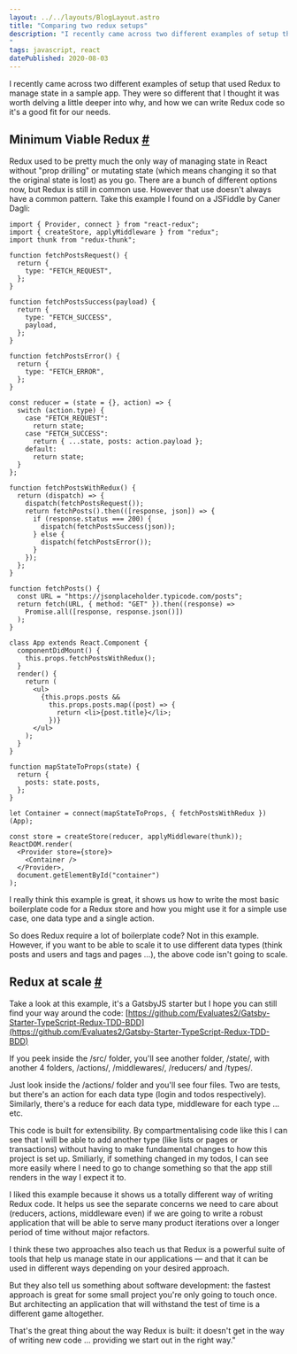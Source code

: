 ```yaml
---
layout: ../../layouts/BlogLayout.astro
title: "Comparing two redux setups"
description: "I recently came across two different examples of setup that used Redux to manage state in a sample app. They were so different that I thought it was worth delving a little deeper into why, and how we can write Redux code so it's a good fit for our needs.
"
tags: javascript, react
datePublished: 2020-08-03
---
```

I recently came across two different examples of setup that used Redux to manage state in a sample app. They were so different that I thought it was worth delving a little deeper into why, and how we can write Redux code so it's a good fit for our needs.

## Minimum Viable Redux [#](https://deliciousreverie.co.uk/posts/comparing-redux-setup/#minimum-viable-redux)

Redux used to be pretty much the only way of managing state in React without "prop drilling" or mutating state (which means changing it so that the original state is lost) as you go. There are a bunch of different options now, but Redux is still in common use. However that use doesn't always have a common pattern. Take this example I found on a JSFiddle by Caner Dagli:

```
import { Provider, connect } from "react-redux";
import { createStore, applyMiddleware } from "redux";
import thunk from "redux-thunk";

function fetchPostsRequest() {
  return {
    type: "FETCH_REQUEST",
  };
}

function fetchPostsSuccess(payload) {
  return {
    type: "FETCH_SUCCESS",
    payload,
  };
}

function fetchPostsError() {
  return {
    type: "FETCH_ERROR",
  };
}

const reducer = (state = {}, action) => {
  switch (action.type) {
    case "FETCH_REQUEST":
      return state;
    case "FETCH_SUCCESS":
      return { ...state, posts: action.payload };
    default:
      return state;
  }
};

function fetchPostsWithRedux() {
  return (dispatch) => {
    dispatch(fetchPostsRequest());
    return fetchPosts().then(([response, json]) => {
      if (response.status === 200) {
        dispatch(fetchPostsSuccess(json));
      } else {
        dispatch(fetchPostsError());
      }
    });
  };
}

function fetchPosts() {
  const URL = "https://jsonplaceholder.typicode.com/posts";
  return fetch(URL, { method: "GET" }).then((response) =>
    Promise.all([response, response.json()])
  );
}

class App extends React.Component {
  componentDidMount() {
    this.props.fetchPostsWithRedux();
  }
  render() {
    return (
      <ul>
        {this.props.posts &&
          this.props.posts.map((post) => {
            return <li>{post.title}</li>;
          })}
      </ul>
    );
  }
}

function mapStateToProps(state) {
  return {
    posts: state.posts,
  };
}

let Container = connect(mapStateToProps, { fetchPostsWithRedux })(App);

const store = createStore(reducer, applyMiddleware(thunk));
ReactDOM.render(
  <Provider store={store}>
    <Container />
  </Provider>,
  document.getElementById("container")
);
```

I really think this example is great, it shows us how to write the most basic boilerplate code for a Redux store and how you might use it for a simple use case, one data type and a single action.

So does Redux require a lot of boilerplate code? Not in this example. However, if you want to be able to scale it to use different data types (think posts and users and tags and pages ...), the above code isn't going to scale.

## Redux at scale [#](https://deliciousreverie.co.uk/posts/comparing-redux-setup/#redux-at-scale)

Take a look at this example, it's a GatsbyJS starter but I hope you can still find your way around the code: [https://github.com/Evaluates2/Gatsby-Starter-TypeScript-Redux-TDD-BDD](https://github.com/Evaluates2/Gatsby-Starter-TypeScript-Redux-TDD-BDD)

If you peek inside the /src/ folder, you'll see another folder, /state/, with another 4 folders, /actions/, /middlewares/, /reducers/ and /types/.

Just look inside the /actions/ folder and you'll see four files. Two are tests, but there's an action for each data type (login and todos respectively). Similarly, there's a reduce for each data type, middleware for each type ... etc.

This code is built for extensibility. By compartmentalising code like this I can see that I will be able to add another type (like lists or pages or transactions) without having to make fundamental changes to how this project is set up. Smiliarly, if something changed in my todos, I can see more easily where I need to go to change something so that the app still renders in the way I expect it to.

I liked this example because it shows us a totally different way of writing Redux code. It helps us see the separate concerns we need to care about (reducers, actions, middleware even) if we are going to write a robust application that will be able to serve many product iterations over a longer period of time without major refactors.

I think these two approaches also teach us that Redux is a powerful suite of tools that help us manage state in our applications — and that it can be used in different ways depending on your desired approach.

But they also tell us something about software development: the fastest approach is great for some small project you're only going to touch once. But architecting an application that will withstand the test of time is a different game altogether.

That's the great thing about the way Redux is built: it doesn't get in the way of writing new code ... providing we start out in the right way."